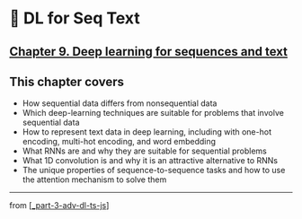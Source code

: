 # 🧬 DL for Seq Text

## [**Chapter 9.** Deep learning for sequences and text](https://livebook.manning.com/book/deep-learning-with-javascript/chapter-9/)

## This chapter covers

- How sequential data differs from nonsequential data
- Which deep-learning techniques are suitable for problems that involve sequential data
- How to represent text data in deep learning, including with one-hot encoding, multi-hot encoding, and word embedding
- What RNNs are and why they are suitable for sequential problems
- What 1D convolution is and why it is an attractive alternative to RNNs
- The unique properties of sequence-to-sequence tasks and how to use the attention mechanism to solve them


---
from [[_part-3-adv-dl-ts-js]]

[//begin]: # "Autogenerated link references for markdown compatibility"
[_part-3-adv-dl-ts-js]: ../_part-3-adv-dl-ts-js.md "Part 3 Adv DL TS JS"
[//end]: # "Autogenerated link references"
